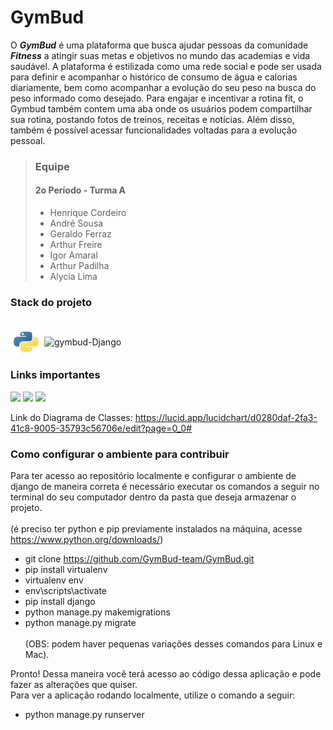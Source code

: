 # GymBud

O ***__GymBud__*** é uma plataforma que busca ajudar pessoas da comunidade ***Fitness*** a atingir suas metas e objetivos no mundo das academias e vida saudável. A plataforma é estilizada como uma rede social e pode ser usada para definir e acompanhar o histórico de consumo de água e calorias diariamente, bem como acompanhar a evolução do seu peso na busca do peso informado como desejado. Para engajar e incentivar a rotina fit, o Gymbud também contem uma aba onde os usuários podem compartilhar sua rotina, postando fotos de treinos, receitas e notícias. Além disso, também é possível acessar funcionalidades voltadas para a evolução pessoal.

> ### Equipe
> #### 2o Período - Turma A
> - Henrique Cordeiro
> - André Sousa
> - Geraldo Ferraz
> - Arthur Freire
> - Igor Amaral
> - Arthur Padilha
> - Alycia Lima

### Stack do projeto

<div style="display: inline_block"><br>
  <img align="center" alt="gymbud-Python" height="40" width="50" src="https://raw.githubusercontent.com/devicons/devicon/master/icons/python/python-original.svg">
  <img align="center" alt="gymbud-Django" height="40" width="50" src="https://icongr.am/devicon/django-original.svg?size=128&color=currentColor">



### Links importantes
 <div> 
 
  <a href="https://www.figma.com/file/9cpLvcqoB6CJjRUXmC9CrT/Lo-Fi-GymBud?node-id=0%3A1" target="_blank"><img src="https://img.shields.io/badge/Figma-F24E1E?style=for-the-badge&logo=figma&logoColor=white" target="_blank"></a>
  <a href="https://app-gymbud.herokuapp.com/" target="_blank"><img src="https://img.shields.io/badge/Heroku-430098?style=for-the-badge&logo=heroku&logoColor=white" target="_blank"></a>
 <a href="https://gymbud.atlassian.net/jira/software/projects/GYMBUD/boards/1" target="_blank"><img src="https://img.shields.io/badge/jira-%230A0FFF.svg?style=for-the-badge&logo=jira&logoColor=white" target="_blank"></a> 
 
 
</div>

Link do Diagrama de Classes: https://lucid.app/lucidchart/d0280daf-2fa3-41c8-9005-35793c56706e/edit?page=0_0#

### Como configurar o ambiente para contribuir

Para ter acesso ao repositório localmente e configurar o ambiente de django de maneira correta é necessário executar os comandos a seguir no terminal do seu computador dentro da pasta que deseja armazenar o projeto.<br><br>
(é preciso ter python e pip previamente instalados na máquina, acesse https://www.python.org/downloads/)
- git clone https://github.com/GymBud-team/GymBud.git
- pip install virtualenv
- virtualenv env
- env\scripts\activate
- pip install django
- python manage.py makemigrations
- python manage.py migrate<br><br>
(OBS: podem haver pequenas variações desses comandos para Linux e Mac).

Pronto! Dessa maneira você terá acesso ao código dessa aplicação e pode fazer as alterações que quiser.<br>
Para ver a aplicação rodando localmente, utilize o comando a seguir:
- python manage.py runserver

